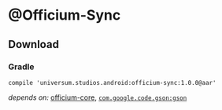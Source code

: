 @Officium-Sync
===============

## Download ##

### Gradle ###

    compile 'universum.studios.android:officium-sync:1.0.0@aar'

_depends on:_
[officium-core](https://github.com/universum-studios/android_officium/tree/master/library-core),
[`com.google.code.gson:gson`](https://github.com/google/gson)